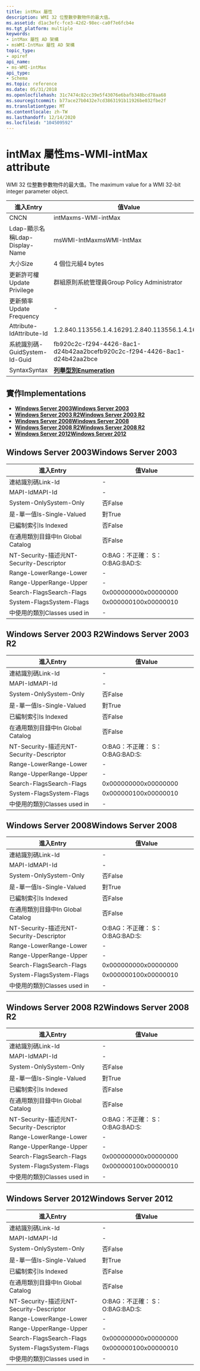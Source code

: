 ```yaml
---
title: intMax 屬性
description: WMI 32 位整數參數物件的最大值。
ms.assetid: d1ac3efc-fce3-42d2-98ec-ca0f7e6fcb4e
ms.tgt_platform: multiple
keywords:
- intMax 屬性 AD 架構
- msWMI-IntMax 屬性 AD 架構
topic_type:
- apiref
api_name:
- ms-WMI-intMax
api_type:
- Schema
ms.topic: reference
ms.date: 05/31/2018
ms.openlocfilehash: 31c7474c82cc39e5f43076e6bafb348bcd78aa68
ms.sourcegitcommit: b77ace27b0432e7cd3863191b11926be032fbe2f
ms.translationtype: MT
ms.contentlocale: zh-TW
ms.lasthandoff: 12/14/2020
ms.locfileid: "104509592"
---
```

# <a name="ms-wmi-intmax-attribute"></a><span data-ttu-id="9ccc0-105">intMax 屬性</span><span class="sxs-lookup"><span data-stu-id="9ccc0-105">ms-WMI-intMax attribute</span></span>

<span data-ttu-id="9ccc0-106">WMI 32 位整數參數物件的最大值。</span><span class="sxs-lookup"><span data-stu-id="9ccc0-106">The maximum value for a WMI 32-bit integer parameter object.</span></span>



| <span data-ttu-id="9ccc0-107">進入</span><span class="sxs-lookup"><span data-stu-id="9ccc0-107">Entry</span></span> | <span data-ttu-id="9ccc0-108">值</span><span class="sxs-lookup"><span data-stu-id="9ccc0-108">Value</span></span> |
|-------------------|--------------------------------------|
| <span data-ttu-id="9ccc0-109">CN</span><span class="sxs-lookup"><span data-stu-id="9ccc0-109">CN</span></span>                | <span data-ttu-id="9ccc0-110">intMax</span><span class="sxs-lookup"><span data-stu-id="9ccc0-110">ms-WMI-intMax</span></span>                        |
| <span data-ttu-id="9ccc0-111">Ldap-顯示名稱</span><span class="sxs-lookup"><span data-stu-id="9ccc0-111">Ldap-Display-Name</span></span> | <span data-ttu-id="9ccc0-112">msWMI-IntMax</span><span class="sxs-lookup"><span data-stu-id="9ccc0-112">msWMI-IntMax</span></span>                         |
| <span data-ttu-id="9ccc0-113">大小</span><span class="sxs-lookup"><span data-stu-id="9ccc0-113">Size</span></span>              | <span data-ttu-id="9ccc0-114">4 個位元組</span><span class="sxs-lookup"><span data-stu-id="9ccc0-114">4 bytes</span></span>                              |
| <span data-ttu-id="9ccc0-115">更新許可權</span><span class="sxs-lookup"><span data-stu-id="9ccc0-115">Update Privilege</span></span>  | <span data-ttu-id="9ccc0-116">群組原則系統管理員</span><span class="sxs-lookup"><span data-stu-id="9ccc0-116">Group Policy Administrator</span></span>           |
| <span data-ttu-id="9ccc0-117">更新頻率</span><span class="sxs-lookup"><span data-stu-id="9ccc0-117">Update Frequency</span></span>  | \-                                   |
| <span data-ttu-id="9ccc0-118">Attribute-Id</span><span class="sxs-lookup"><span data-stu-id="9ccc0-118">Attribute-Id</span></span>      | <span data-ttu-id="9ccc0-119">1.2.840.113556.1.4.1629</span><span class="sxs-lookup"><span data-stu-id="9ccc0-119">1.2.840.113556.1.4.1629</span></span>              |
| <span data-ttu-id="9ccc0-120">系統識別碼-Guid</span><span class="sxs-lookup"><span data-stu-id="9ccc0-120">System-Id-Guid</span></span>    | <span data-ttu-id="9ccc0-121">fb920c2c-f294-4426-8ac1-d24b42aa2bce</span><span class="sxs-lookup"><span data-stu-id="9ccc0-121">fb920c2c-f294-4426-8ac1-d24b42aa2bce</span></span> |
| <span data-ttu-id="9ccc0-122">Syntax</span><span class="sxs-lookup"><span data-stu-id="9ccc0-122">Syntax</span></span>            | [<span data-ttu-id="9ccc0-123">**列舉型別**</span><span class="sxs-lookup"><span data-stu-id="9ccc0-123">**Enumeration**</span></span>](s-enumeration.md) |



## <a name="implementations"></a><span data-ttu-id="9ccc0-124">實作</span><span class="sxs-lookup"><span data-stu-id="9ccc0-124">Implementations</span></span>

-   [<span data-ttu-id="9ccc0-125">**Windows Server 2003**</span><span class="sxs-lookup"><span data-stu-id="9ccc0-125">**Windows Server 2003**</span></span>](#windows-server-2003)
-   [<span data-ttu-id="9ccc0-126">**Windows Server 2003 R2**</span><span class="sxs-lookup"><span data-stu-id="9ccc0-126">**Windows Server 2003 R2**</span></span>](#windows-server-2003-r2)
-   [<span data-ttu-id="9ccc0-127">**Windows Server 2008**</span><span class="sxs-lookup"><span data-stu-id="9ccc0-127">**Windows Server 2008**</span></span>](#windows-server-2008)
-   [<span data-ttu-id="9ccc0-128">**Windows Server 2008 R2**</span><span class="sxs-lookup"><span data-stu-id="9ccc0-128">**Windows Server 2008 R2**</span></span>](#windows-server-2008-r2)
-   [<span data-ttu-id="9ccc0-129">**Windows Server 2012**</span><span class="sxs-lookup"><span data-stu-id="9ccc0-129">**Windows Server 2012**</span></span>](#windows-server-2012)

## <a name="windows-server-2003"></a><span data-ttu-id="9ccc0-130">Windows Server 2003</span><span class="sxs-lookup"><span data-stu-id="9ccc0-130">Windows Server 2003</span></span>



| <span data-ttu-id="9ccc0-131">進入</span><span class="sxs-lookup"><span data-stu-id="9ccc0-131">Entry</span></span> | <span data-ttu-id="9ccc0-132">值</span><span class="sxs-lookup"><span data-stu-id="9ccc0-132">Value</span></span> |
|------------------------|--------------|
| <span data-ttu-id="9ccc0-133">連結識別碼</span><span class="sxs-lookup"><span data-stu-id="9ccc0-133">Link-Id</span></span>                | \-           |
| <span data-ttu-id="9ccc0-134">MAPI-Id</span><span class="sxs-lookup"><span data-stu-id="9ccc0-134">MAPI-Id</span></span>                | \-           |
| <span data-ttu-id="9ccc0-135">System-Only</span><span class="sxs-lookup"><span data-stu-id="9ccc0-135">System-Only</span></span>            | <span data-ttu-id="9ccc0-136">否</span><span class="sxs-lookup"><span data-stu-id="9ccc0-136">False</span></span>        |
| <span data-ttu-id="9ccc0-137">是-單一值</span><span class="sxs-lookup"><span data-stu-id="9ccc0-137">Is-Single-Valued</span></span>       | <span data-ttu-id="9ccc0-138">對</span><span class="sxs-lookup"><span data-stu-id="9ccc0-138">True</span></span>         |
| <span data-ttu-id="9ccc0-139">已編制索引</span><span class="sxs-lookup"><span data-stu-id="9ccc0-139">Is Indexed</span></span>             | <span data-ttu-id="9ccc0-140">否</span><span class="sxs-lookup"><span data-stu-id="9ccc0-140">False</span></span>        |
| <span data-ttu-id="9ccc0-141">在通用類別目錄中</span><span class="sxs-lookup"><span data-stu-id="9ccc0-141">In Global Catalog</span></span>      | <span data-ttu-id="9ccc0-142">否</span><span class="sxs-lookup"><span data-stu-id="9ccc0-142">False</span></span>        |
| <span data-ttu-id="9ccc0-143">NT-Security-描述元</span><span class="sxs-lookup"><span data-stu-id="9ccc0-143">NT-Security-Descriptor</span></span> | <span data-ttu-id="9ccc0-144">O:BAG：不正確： S：</span><span class="sxs-lookup"><span data-stu-id="9ccc0-144">O:BAG:BAD:S:</span></span> |
| <span data-ttu-id="9ccc0-145">Range-Lower</span><span class="sxs-lookup"><span data-stu-id="9ccc0-145">Range-Lower</span></span>            | \-           |
| <span data-ttu-id="9ccc0-146">Range-Upper</span><span class="sxs-lookup"><span data-stu-id="9ccc0-146">Range-Upper</span></span>            | \-           |
| <span data-ttu-id="9ccc0-147">Search-Flags</span><span class="sxs-lookup"><span data-stu-id="9ccc0-147">Search-Flags</span></span>           | <span data-ttu-id="9ccc0-148">0x00000000</span><span class="sxs-lookup"><span data-stu-id="9ccc0-148">0x00000000</span></span>   |
| <span data-ttu-id="9ccc0-149">System-Flags</span><span class="sxs-lookup"><span data-stu-id="9ccc0-149">System-Flags</span></span>           | <span data-ttu-id="9ccc0-150">0x00000010</span><span class="sxs-lookup"><span data-stu-id="9ccc0-150">0x00000010</span></span>   |
| <span data-ttu-id="9ccc0-151">中使用的類別</span><span class="sxs-lookup"><span data-stu-id="9ccc0-151">Classes used in</span></span>        | \-           |



## <a name="windows-server-2003-r2"></a><span data-ttu-id="9ccc0-152">Windows Server 2003 R2</span><span class="sxs-lookup"><span data-stu-id="9ccc0-152">Windows Server 2003 R2</span></span>



| <span data-ttu-id="9ccc0-153">進入</span><span class="sxs-lookup"><span data-stu-id="9ccc0-153">Entry</span></span> | <span data-ttu-id="9ccc0-154">值</span><span class="sxs-lookup"><span data-stu-id="9ccc0-154">Value</span></span> |
|------------------------|--------------|
| <span data-ttu-id="9ccc0-155">連結識別碼</span><span class="sxs-lookup"><span data-stu-id="9ccc0-155">Link-Id</span></span>                | \-           |
| <span data-ttu-id="9ccc0-156">MAPI-Id</span><span class="sxs-lookup"><span data-stu-id="9ccc0-156">MAPI-Id</span></span>                | \-           |
| <span data-ttu-id="9ccc0-157">System-Only</span><span class="sxs-lookup"><span data-stu-id="9ccc0-157">System-Only</span></span>            | <span data-ttu-id="9ccc0-158">否</span><span class="sxs-lookup"><span data-stu-id="9ccc0-158">False</span></span>        |
| <span data-ttu-id="9ccc0-159">是-單一值</span><span class="sxs-lookup"><span data-stu-id="9ccc0-159">Is-Single-Valued</span></span>       | <span data-ttu-id="9ccc0-160">對</span><span class="sxs-lookup"><span data-stu-id="9ccc0-160">True</span></span>         |
| <span data-ttu-id="9ccc0-161">已編制索引</span><span class="sxs-lookup"><span data-stu-id="9ccc0-161">Is Indexed</span></span>             | <span data-ttu-id="9ccc0-162">否</span><span class="sxs-lookup"><span data-stu-id="9ccc0-162">False</span></span>        |
| <span data-ttu-id="9ccc0-163">在通用類別目錄中</span><span class="sxs-lookup"><span data-stu-id="9ccc0-163">In Global Catalog</span></span>      | <span data-ttu-id="9ccc0-164">否</span><span class="sxs-lookup"><span data-stu-id="9ccc0-164">False</span></span>        |
| <span data-ttu-id="9ccc0-165">NT-Security-描述元</span><span class="sxs-lookup"><span data-stu-id="9ccc0-165">NT-Security-Descriptor</span></span> | <span data-ttu-id="9ccc0-166">O:BAG：不正確： S：</span><span class="sxs-lookup"><span data-stu-id="9ccc0-166">O:BAG:BAD:S:</span></span> |
| <span data-ttu-id="9ccc0-167">Range-Lower</span><span class="sxs-lookup"><span data-stu-id="9ccc0-167">Range-Lower</span></span>            | \-           |
| <span data-ttu-id="9ccc0-168">Range-Upper</span><span class="sxs-lookup"><span data-stu-id="9ccc0-168">Range-Upper</span></span>            | \-           |
| <span data-ttu-id="9ccc0-169">Search-Flags</span><span class="sxs-lookup"><span data-stu-id="9ccc0-169">Search-Flags</span></span>           | <span data-ttu-id="9ccc0-170">0x00000000</span><span class="sxs-lookup"><span data-stu-id="9ccc0-170">0x00000000</span></span>   |
| <span data-ttu-id="9ccc0-171">System-Flags</span><span class="sxs-lookup"><span data-stu-id="9ccc0-171">System-Flags</span></span>           | <span data-ttu-id="9ccc0-172">0x00000010</span><span class="sxs-lookup"><span data-stu-id="9ccc0-172">0x00000010</span></span>   |
| <span data-ttu-id="9ccc0-173">中使用的類別</span><span class="sxs-lookup"><span data-stu-id="9ccc0-173">Classes used in</span></span>        | \-           |



## <a name="windows-server-2008"></a><span data-ttu-id="9ccc0-174">Windows Server 2008</span><span class="sxs-lookup"><span data-stu-id="9ccc0-174">Windows Server 2008</span></span>



| <span data-ttu-id="9ccc0-175">進入</span><span class="sxs-lookup"><span data-stu-id="9ccc0-175">Entry</span></span> | <span data-ttu-id="9ccc0-176">值</span><span class="sxs-lookup"><span data-stu-id="9ccc0-176">Value</span></span> |
|------------------------|--------------|
| <span data-ttu-id="9ccc0-177">連結識別碼</span><span class="sxs-lookup"><span data-stu-id="9ccc0-177">Link-Id</span></span>                | \-           |
| <span data-ttu-id="9ccc0-178">MAPI-Id</span><span class="sxs-lookup"><span data-stu-id="9ccc0-178">MAPI-Id</span></span>                | \-           |
| <span data-ttu-id="9ccc0-179">System-Only</span><span class="sxs-lookup"><span data-stu-id="9ccc0-179">System-Only</span></span>            | <span data-ttu-id="9ccc0-180">否</span><span class="sxs-lookup"><span data-stu-id="9ccc0-180">False</span></span>        |
| <span data-ttu-id="9ccc0-181">是-單一值</span><span class="sxs-lookup"><span data-stu-id="9ccc0-181">Is-Single-Valued</span></span>       | <span data-ttu-id="9ccc0-182">對</span><span class="sxs-lookup"><span data-stu-id="9ccc0-182">True</span></span>         |
| <span data-ttu-id="9ccc0-183">已編制索引</span><span class="sxs-lookup"><span data-stu-id="9ccc0-183">Is Indexed</span></span>             | <span data-ttu-id="9ccc0-184">否</span><span class="sxs-lookup"><span data-stu-id="9ccc0-184">False</span></span>        |
| <span data-ttu-id="9ccc0-185">在通用類別目錄中</span><span class="sxs-lookup"><span data-stu-id="9ccc0-185">In Global Catalog</span></span>      | <span data-ttu-id="9ccc0-186">否</span><span class="sxs-lookup"><span data-stu-id="9ccc0-186">False</span></span>        |
| <span data-ttu-id="9ccc0-187">NT-Security-描述元</span><span class="sxs-lookup"><span data-stu-id="9ccc0-187">NT-Security-Descriptor</span></span> | <span data-ttu-id="9ccc0-188">O:BAG：不正確： S：</span><span class="sxs-lookup"><span data-stu-id="9ccc0-188">O:BAG:BAD:S:</span></span> |
| <span data-ttu-id="9ccc0-189">Range-Lower</span><span class="sxs-lookup"><span data-stu-id="9ccc0-189">Range-Lower</span></span>            | \-           |
| <span data-ttu-id="9ccc0-190">Range-Upper</span><span class="sxs-lookup"><span data-stu-id="9ccc0-190">Range-Upper</span></span>            | \-           |
| <span data-ttu-id="9ccc0-191">Search-Flags</span><span class="sxs-lookup"><span data-stu-id="9ccc0-191">Search-Flags</span></span>           | <span data-ttu-id="9ccc0-192">0x00000000</span><span class="sxs-lookup"><span data-stu-id="9ccc0-192">0x00000000</span></span>   |
| <span data-ttu-id="9ccc0-193">System-Flags</span><span class="sxs-lookup"><span data-stu-id="9ccc0-193">System-Flags</span></span>           | <span data-ttu-id="9ccc0-194">0x00000010</span><span class="sxs-lookup"><span data-stu-id="9ccc0-194">0x00000010</span></span>   |
| <span data-ttu-id="9ccc0-195">中使用的類別</span><span class="sxs-lookup"><span data-stu-id="9ccc0-195">Classes used in</span></span>        | \-           |



## <a name="windows-server-2008-r2"></a><span data-ttu-id="9ccc0-196">Windows Server 2008 R2</span><span class="sxs-lookup"><span data-stu-id="9ccc0-196">Windows Server 2008 R2</span></span>



| <span data-ttu-id="9ccc0-197">進入</span><span class="sxs-lookup"><span data-stu-id="9ccc0-197">Entry</span></span> | <span data-ttu-id="9ccc0-198">值</span><span class="sxs-lookup"><span data-stu-id="9ccc0-198">Value</span></span> |
|------------------------|--------------|
| <span data-ttu-id="9ccc0-199">連結識別碼</span><span class="sxs-lookup"><span data-stu-id="9ccc0-199">Link-Id</span></span>                | \-           |
| <span data-ttu-id="9ccc0-200">MAPI-Id</span><span class="sxs-lookup"><span data-stu-id="9ccc0-200">MAPI-Id</span></span>                | \-           |
| <span data-ttu-id="9ccc0-201">System-Only</span><span class="sxs-lookup"><span data-stu-id="9ccc0-201">System-Only</span></span>            | <span data-ttu-id="9ccc0-202">否</span><span class="sxs-lookup"><span data-stu-id="9ccc0-202">False</span></span>        |
| <span data-ttu-id="9ccc0-203">是-單一值</span><span class="sxs-lookup"><span data-stu-id="9ccc0-203">Is-Single-Valued</span></span>       | <span data-ttu-id="9ccc0-204">對</span><span class="sxs-lookup"><span data-stu-id="9ccc0-204">True</span></span>         |
| <span data-ttu-id="9ccc0-205">已編制索引</span><span class="sxs-lookup"><span data-stu-id="9ccc0-205">Is Indexed</span></span>             | <span data-ttu-id="9ccc0-206">否</span><span class="sxs-lookup"><span data-stu-id="9ccc0-206">False</span></span>        |
| <span data-ttu-id="9ccc0-207">在通用類別目錄中</span><span class="sxs-lookup"><span data-stu-id="9ccc0-207">In Global Catalog</span></span>      | <span data-ttu-id="9ccc0-208">否</span><span class="sxs-lookup"><span data-stu-id="9ccc0-208">False</span></span>        |
| <span data-ttu-id="9ccc0-209">NT-Security-描述元</span><span class="sxs-lookup"><span data-stu-id="9ccc0-209">NT-Security-Descriptor</span></span> | <span data-ttu-id="9ccc0-210">O:BAG：不正確： S：</span><span class="sxs-lookup"><span data-stu-id="9ccc0-210">O:BAG:BAD:S:</span></span> |
| <span data-ttu-id="9ccc0-211">Range-Lower</span><span class="sxs-lookup"><span data-stu-id="9ccc0-211">Range-Lower</span></span>            | \-           |
| <span data-ttu-id="9ccc0-212">Range-Upper</span><span class="sxs-lookup"><span data-stu-id="9ccc0-212">Range-Upper</span></span>            | \-           |
| <span data-ttu-id="9ccc0-213">Search-Flags</span><span class="sxs-lookup"><span data-stu-id="9ccc0-213">Search-Flags</span></span>           | <span data-ttu-id="9ccc0-214">0x00000000</span><span class="sxs-lookup"><span data-stu-id="9ccc0-214">0x00000000</span></span>   |
| <span data-ttu-id="9ccc0-215">System-Flags</span><span class="sxs-lookup"><span data-stu-id="9ccc0-215">System-Flags</span></span>           | <span data-ttu-id="9ccc0-216">0x00000010</span><span class="sxs-lookup"><span data-stu-id="9ccc0-216">0x00000010</span></span>   |
| <span data-ttu-id="9ccc0-217">中使用的類別</span><span class="sxs-lookup"><span data-stu-id="9ccc0-217">Classes used in</span></span>        | \-           |



## <a name="windows-server-2012"></a><span data-ttu-id="9ccc0-218">Windows Server 2012</span><span class="sxs-lookup"><span data-stu-id="9ccc0-218">Windows Server 2012</span></span>



| <span data-ttu-id="9ccc0-219">進入</span><span class="sxs-lookup"><span data-stu-id="9ccc0-219">Entry</span></span> | <span data-ttu-id="9ccc0-220">值</span><span class="sxs-lookup"><span data-stu-id="9ccc0-220">Value</span></span> |
|------------------------|--------------|
| <span data-ttu-id="9ccc0-221">連結識別碼</span><span class="sxs-lookup"><span data-stu-id="9ccc0-221">Link-Id</span></span>                | \-           |
| <span data-ttu-id="9ccc0-222">MAPI-Id</span><span class="sxs-lookup"><span data-stu-id="9ccc0-222">MAPI-Id</span></span>                | \-           |
| <span data-ttu-id="9ccc0-223">System-Only</span><span class="sxs-lookup"><span data-stu-id="9ccc0-223">System-Only</span></span>            | <span data-ttu-id="9ccc0-224">否</span><span class="sxs-lookup"><span data-stu-id="9ccc0-224">False</span></span>        |
| <span data-ttu-id="9ccc0-225">是-單一值</span><span class="sxs-lookup"><span data-stu-id="9ccc0-225">Is-Single-Valued</span></span>       | <span data-ttu-id="9ccc0-226">對</span><span class="sxs-lookup"><span data-stu-id="9ccc0-226">True</span></span>         |
| <span data-ttu-id="9ccc0-227">已編制索引</span><span class="sxs-lookup"><span data-stu-id="9ccc0-227">Is Indexed</span></span>             | <span data-ttu-id="9ccc0-228">否</span><span class="sxs-lookup"><span data-stu-id="9ccc0-228">False</span></span>        |
| <span data-ttu-id="9ccc0-229">在通用類別目錄中</span><span class="sxs-lookup"><span data-stu-id="9ccc0-229">In Global Catalog</span></span>      | <span data-ttu-id="9ccc0-230">否</span><span class="sxs-lookup"><span data-stu-id="9ccc0-230">False</span></span>        |
| <span data-ttu-id="9ccc0-231">NT-Security-描述元</span><span class="sxs-lookup"><span data-stu-id="9ccc0-231">NT-Security-Descriptor</span></span> | <span data-ttu-id="9ccc0-232">O:BAG：不正確： S：</span><span class="sxs-lookup"><span data-stu-id="9ccc0-232">O:BAG:BAD:S:</span></span> |
| <span data-ttu-id="9ccc0-233">Range-Lower</span><span class="sxs-lookup"><span data-stu-id="9ccc0-233">Range-Lower</span></span>            | \-           |
| <span data-ttu-id="9ccc0-234">Range-Upper</span><span class="sxs-lookup"><span data-stu-id="9ccc0-234">Range-Upper</span></span>            | \-           |
| <span data-ttu-id="9ccc0-235">Search-Flags</span><span class="sxs-lookup"><span data-stu-id="9ccc0-235">Search-Flags</span></span>           | <span data-ttu-id="9ccc0-236">0x00000000</span><span class="sxs-lookup"><span data-stu-id="9ccc0-236">0x00000000</span></span>   |
| <span data-ttu-id="9ccc0-237">System-Flags</span><span class="sxs-lookup"><span data-stu-id="9ccc0-237">System-Flags</span></span>           | <span data-ttu-id="9ccc0-238">0x00000010</span><span class="sxs-lookup"><span data-stu-id="9ccc0-238">0x00000010</span></span>   |
| <span data-ttu-id="9ccc0-239">中使用的類別</span><span class="sxs-lookup"><span data-stu-id="9ccc0-239">Classes used in</span></span>        | \-           |



 

 




